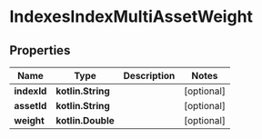 
# IndexesIndexMultiAssetWeight

## Properties
| Name | Type | Description | Notes |
| ------------ | ------------- | ------------- | ------------- |
| **indexId** | **kotlin.String** |  |  [optional] |
| **assetId** | **kotlin.String** |  |  [optional] |
| **weight** | **kotlin.Double** |  |  [optional] |



